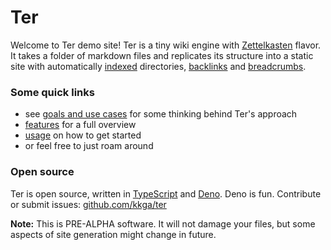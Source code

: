 # Ter

Welcome to Ter demo site! Ter is a tiny wiki engine with
[Zettelkasten](zettelkasten.md) flavor. It takes a folder of markdown files and
replicates its structure into a static site with automatically
[indexed](features/index-pages.md) directories,
[backlinks](features/backlinks.md) and [breadcrumbs](features/breadcrumbs.md).

### Some quick links

- see [goals and use cases](goals-and-use-cases.md) for some thinking behind
  Ter's approach
- [features](features/index.md) for a full overview
- [usage](usage.md) on how to get started
- or feel free to just roam around

### Open source

Ter is open source, written in [TypeScript](https://www.typescriptlang.org/) and
[Deno](https://deno.land). Deno is fun. Contribute or submit issues:
[github.com/kkga/ter](https://github.com/kkga/ter)

**Note:** This is PRE-ALPHA software. It will not damage your files, but some
aspects of site generation might change in future.
